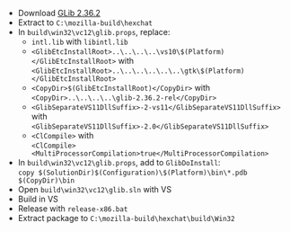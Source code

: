  * Download [GLib 2.36.2](http://ftp.acc.umu.se/pub/gnome/sources/glib/2.36/glib-2.36.2.tar.xz)
 * Extract to `C:\mozilla-build\hexchat`
 * In `build\win32\vc12\glib.props`, replace:
	* `intl.lib` with `libintl.lib`
	* `<GlibEtcInstallRoot>..\..\..\..\vs10\$(Platform)</GlibEtcInstallRoot>` with  
`<GlibEtcInstallRoot>..\..\..\..\..\..\gtk\$(Platform)</GlibEtcInstallRoot>`
	* `<CopyDir>$(GlibEtcInstallRoot)</CopyDir>` with  
`<CopyDir>..\..\..\..\glib-2.36.2-rel</CopyDir>`
	* `<GlibSeparateVS11DllSuffix>-2-vs11</GlibSeparateVS11DllSuffix>` with  
`<GlibSeparateVS11DllSuffix>-2.0</GlibSeparateVS11DllSuffix>`
	* `<ClCompile>` with  
`<ClCompile><MultiProcessorCompilation>true</MultiProcessorCompilation>`
 * In `build\win32\vc12\glib.props`, add to `GlibDoInstall`:  
`copy $(SolutionDir)$(Configuration)\$(Platform)\bin\*.pdb $(CopyDir)\bin`
 * Open `build\win32\vc12\glib.sln` with VS
 * Build in VS
 * Release with `release-x86.bat`
 * Extract package to `C:\mozilla-build\hexchat\build\Win32`
